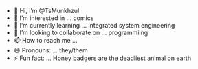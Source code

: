 - 👋 Hi, I’m @TsMunkhzul
- 👀 I’m interested in ... comics  
- 🌱 I’m currently learning ... integrated system engineering  
- 💞️ I’m looking to collaborate on ... programmiing
- 📫 How to reach me ... 
- 😄 Pronouns: ... they/them  
- ⚡ Fun fact: ... Honey badgers are the deadliest animal on earth

<!---
TsMunkhzul/TsMunkhzul is a ✨ special ✨ repository because its `README.md` (this file) appears on your GitHub profile.
You can click the Preview link to take a look at your changes.
--->
